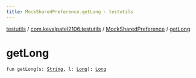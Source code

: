 ```yaml
---
title: MockSharedPreference.getLong - testutils
---
```


[testutils](../../index.html) / [com.kevalpatel2106.testutils](../index.html) / [MockSharedPreference](index.html) / [getLong](./get-long.html)

# getLong

`fun getLong(s: `[`String`](https://kotlinlang.org/api/latest/jvm/stdlib/kotlin/-string/index.html)`, l: `[`Long`](https://kotlinlang.org/api/latest/jvm/stdlib/kotlin/-long/index.html)`): `[`Long`](https://kotlinlang.org/api/latest/jvm/stdlib/kotlin/-long/index.html)